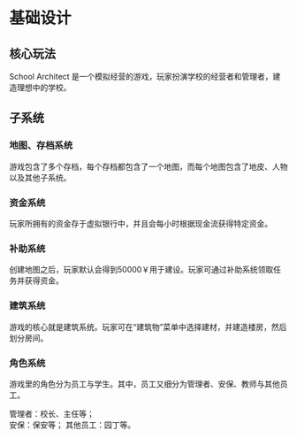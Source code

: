 # 基础设计

## 核心玩法

School Architect 是一个模拟经营的游戏，玩家扮演学校的经营者和管理者，建造理想中的学校。

## 子系统

### 地图、存档系统

游戏包含了多个存档，每个存档都包含了一个地图，而每个地图包含了地皮、人物以及其他子系统。

### 资金系统

玩家所拥有的资金存于虚拟银行中，并且会每小时根据现金流获得特定资金。

### 补助系统

创建地图之后，玩家默认会得到50000￥用于建设。玩家可通过补助系统领取任务并获得资金。

### 建筑系统

游戏的核心就是建筑系统。玩家可在“建筑物”菜单中选择建材，并建造楼房，然后划分房间。

### 角色系统

游戏里的角色分为员工与学生。其中，员工又细分为管理者、安保、教师与其他员工。

管理者：校长、主任等；  
安保：保安等；
其他员工：园丁等。
